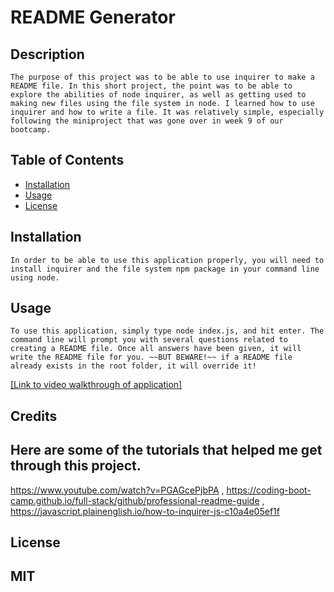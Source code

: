   # README Generator

  ## Description

    The purpose of this project was to be able to use inquirer to make a README file. In this short project, the point was to be able to explore the abilities of node inquirer, as well as getting used to making new files using the file system in node. I learned how to use inquirer and how to write a file. It was relatively simple, especially following the miniproject that was gone over in week 9 of our bootcamp. 
  ## Table of Contents
  - [Installation](#installation)
  - [Usage](#usage)
  - [License](#license)
  ## Installation
    In order to be able to use this application properly, you will need to install inquirer and the file system npm package in your command line using node. 
  ## Usage
    To use this application, simply type node index.js, and hit enter. The command line will prompt you with several questions related to creating a README file. Once all answers have been given, it will write the README file for you. ~~BUT BEWARE!~~ if a README file already exists in the root folder, it will override it!

[[Link to video walkthrough of application]]({https://www.youtube.com/watch?v=dlOnZ5C5Dt4} "Team Profile Generator Walkthrough")
  ## Credits
  Here are some of the tutorials that helped me get through this project. 
  -
  https://www.youtube.com/watch?v=PGAGcePjbPA , 
  https://coding-boot-camp.github.io/full-stack/github/professional-readme-guide , 
  https://javascript.plainenglish.io/how-to-inquirer-js-c10a4e05ef1f
  ## License
  MIT
  ---